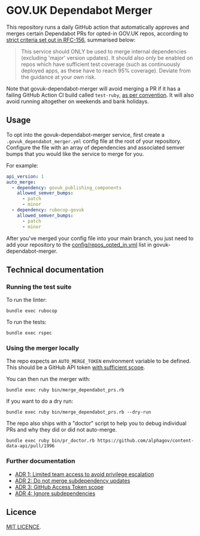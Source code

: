 # GOV.UK Dependabot Merger

This repository runs a daily GitHub action that automatically approves and merges certain Dependabot PRs for opted-in GOV.UK repos, according to [strict criteria set out in RFC-156](https://github.com/alphagov/govuk-rfcs/blob/main/rfc-156-auto-merge-internal-prs.md), summarised below:

> This service should ONLY be used to merge internal dependencies (excluding 'major' version updates). It should also only be enabled on repos which have sufficient test coverage (such as continuously deployed apps, as these have to reach 95% coverage). Deviate from the guidance at your own risk.

Note that govuk-dependabot-merger will avoid merging a PR if it has a failing GitHub Action CI build called `test-ruby`, [as per convention](https://docs.publishing.service.gov.uk/manual/test-and-build-a-project-with-github-actions.html#branch-protection-rules). It will also avoid running altogether on weekends and bank holidays.

## Usage

To opt into the govuk-dependabot-merger service, first create a `.govuk_dependabot_merger.yml` config file at the root of your repository. Configure the file with an array of dependencies and associated semver bumps that you would like the service to merge for you.

For example:

```yaml
api_version: 1
auto_merge:
  - dependency: govuk_publishing_components
    allowed_semver_bumps:
      - patch
      - minor
  - dependency: rubocop-govuk
    allowed_semver_bumps:
      - patch
      - minor
```

After you've merged your config file into your main branch, you just need to add your repository to the [config/repos_opted_in.yml](config/repos_opted_in.yml) list in govuk-dependabot-merger.

## Technical documentation

### Running the test suite

To run the linter:

```
bundle exec rubocop
```

To run the tests:

```
bundle exec rspec
```

### Using the merger locally

The repo expects an `AUTO_MERGE_TOKEN` environment variable to be defined. This should be a GitHub API token [with sufficient scope](./docs/adr/03-access-token-scope.md).

You can then run the merger with:

```
bundle exec ruby bin/merge_dependabot_prs.rb
```

If you want to do a dry run:

```
bundle exec ruby bin/merge_dependabot_prs.rb --dry-run
```

The repo also ships with a "doctor" script to help you to debug individual PRs and why they did or did not auto-merge.

```
bundle exec ruby bin/pr_doctor.rb https://github.com/alphagov/content-data-api/pull/1996
```

### Further documentation

- [ADR 1: Limited team access to avoid privilege escalation](./docs/adr/01-limited-team-access.md)
- [ADR 2: Do not merge subdependency updates](./docs/adr/02-do-not-merge-subdependencies.md)
- [ADR 3: GitHub Access Token scope](./docs/adr/03-access-token-scope.md)
- [ADR 4: Ignore subdependencies](./docs/adr/04-ignore-subdependencies.md)

## Licence

[MIT LICENCE](LICENCE).
